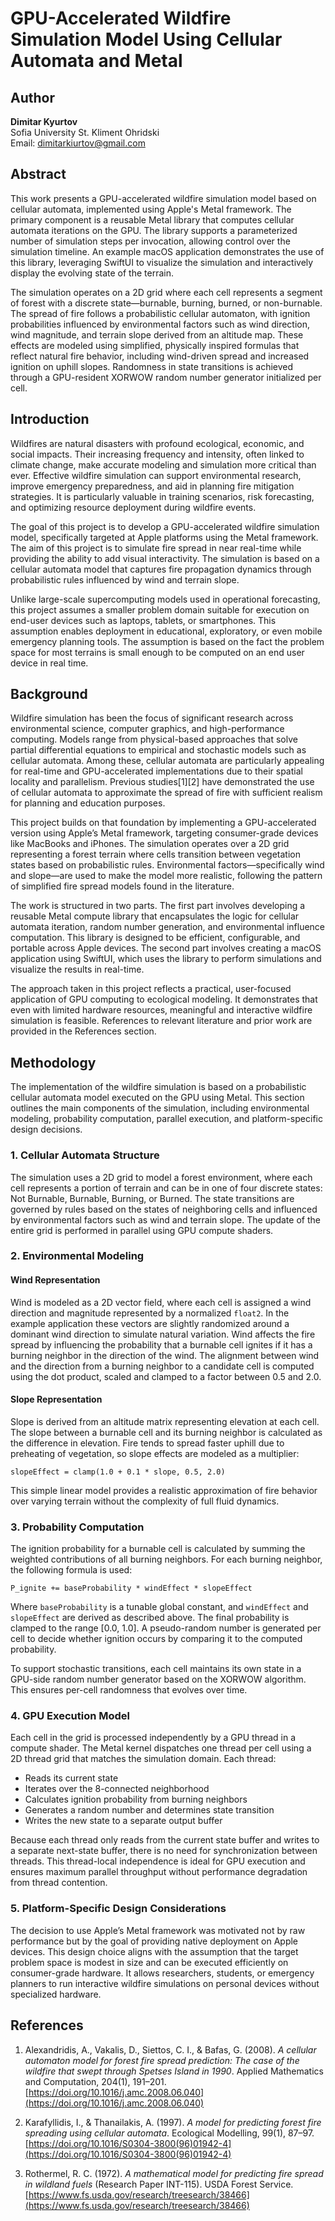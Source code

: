 # GPU-Accelerated Wildfire Simulation Model Using Cellular Automata and Metal

## Author

**Dimitar Kyurtov**  
Sofia University St. Kliment Ohridski  
Email: dimitarkiurtov@gmail.com  

## Abstract

This work presents a GPU-accelerated wildfire simulation model based on cellular automata, implemented using Apple's Metal framework. The primary component is a reusable Metal library that computes cellular automata iterations on the GPU. The library supports a parameterized number of simulation steps per invocation, allowing control over the simulation timeline. An example macOS application demonstrates the use of this library, leveraging SwiftUI to visualize the simulation and interactively display the evolving state of the terrain.

The simulation operates on a 2D grid where each cell represents a segment of forest with a discrete state—burnable, burning, burned, or non-burnable. The spread of fire follows a probabilistic cellular automaton, with ignition probabilities influenced by environmental factors such as wind direction, wind magnitude, and terrain slope derived from an altitude map. These effects are modeled using simplified, physically inspired formulas that reflect natural fire behavior, including wind-driven spread and increased ignition on uphill slopes. Randomness in state transitions is achieved through a GPU-resident XORWOW random number generator initialized per cell.


## Introduction

Wildfires are natural disasters with profound ecological, economic, and social impacts. Their increasing frequency and intensity, often linked to climate change, make accurate modeling and simulation more critical than ever. Effective wildfire simulation can support environmental research, improve emergency preparedness, and aid in planning fire mitigation strategies. It is particularly valuable in training scenarios, risk forecasting, and optimizing resource deployment during wildfire events.

The goal of this project is to develop a GPU-accelerated wildfire simulation model, specifically targeted at Apple platforms using the Metal framework. The aim of this project is to simulate fire spread in near real-time while providing the ability to add visual interactivity. The simulation is based on a cellular automata model that captures fire propagation dynamics through probabilistic rules influenced by wind and terrain slope.

Unlike large-scale supercomputing models used in operational forecasting, this project assumes a smaller problem domain suitable for execution on end-user devices such as laptops, tablets, or smartphones. This assumption enables deployment in educational, exploratory, or even mobile emergency planning tools. The assumption is based on the fact the problem space for most terrains is small enough to be computed on an end user device in real time.

## Background

Wildfire simulation has been the focus of significant research across environmental science, computer graphics, and high-performance computing. Models range from physical-based approaches that solve partial differential equations to empirical and stochastic models such as cellular automata. Among these, cellular automata are particularly appealing for real-time and GPU-accelerated implementations due to their spatial locality and parallelism. Previous studies[1][2] have demonstrated the use of cellular automata to approximate the spread of fire with sufficient realism for planning and education purposes.

This project builds on that foundation by implementing a GPU-accelerated version using Apple’s Metal framework, targeting consumer-grade devices like MacBooks and iPhones. The simulation operates over a 2D grid representing a forest terrain where cells transition between vegetation states based on probabilistic rules. Environmental factors—specifically wind and slope—are used to make the model more realistic, following the pattern of simplified fire spread models found in the literature.

The work is structured in two parts. The first part involves developing a reusable Metal compute library that encapsulates the logic for cellular automata iteration, random number generation, and environmental influence computation. This library is designed to be efficient, configurable, and portable across Apple devices. The second part involves creating a macOS application using SwiftUI, which uses the library to perform simulations and visualize the results in real-time.

The approach taken in this project reflects a practical, user-focused application of GPU computing to ecological modeling. It demonstrates that even with limited hardware resources, meaningful and interactive wildfire simulation is feasible. References to relevant literature and prior work are provided in the References section.

## Methodology

The implementation of the wildfire simulation is based on a probabilistic cellular automata model executed on the GPU using Metal. This section outlines the main components of the simulation, including environmental modeling, probability computation, parallel execution, and platform-specific design decisions.

### 1. Cellular Automata Structure

The simulation uses a 2D grid to model a forest environment, where each cell represents a portion of terrain and can be in one of four discrete states: Not Burnable, Burnable, Burning, or Burned. The state transitions are governed by rules based on the states of neighboring cells and influenced by environmental factors such as wind and terrain slope. The update of the entire grid is performed in parallel using GPU compute shaders.

### 2. Environmental Modeling

#### Wind Representation

Wind is modeled as a 2D vector field, where each cell is assigned a wind direction and magnitude represented by a normalized `float2`. In the example application these vectors are slightly randomized around a dominant wind direction to simulate natural variation. Wind affects the fire spread by influencing the probability that a burnable cell ignites if it has a burning neighbor in the direction of the wind. The alignment between wind and the direction from a burning neighbor to a candidate cell is computed using the dot product, scaled and clamped to a factor between 0.5 and 2.0.

#### Slope Representation

Slope is derived from an altitude matrix representing elevation at each cell. The slope between a burnable cell and its burning neighbor is calculated as the difference in elevation. Fire tends to spread faster uphill due to preheating of vegetation, so slope effects are modeled as a multiplier: 
``` Metal
slopeEffect = clamp(1.0 + 0.1 * slope, 0.5, 2.0)
```
This simple linear model provides a realistic approximation of fire behavior over varying terrain without the complexity of full fluid dynamics.

### 3. Probability Computation

The ignition probability for a burnable cell is calculated by summing the weighted contributions of all burning neighbors. For each burning neighbor, the following formula is used: 
```
P_ignite += baseProbability * windEffect * slopeEffect
```
Where `baseProbability` is a tunable global constant, and `windEffect` and `slopeEffect` are derived as described above. The final probability is clamped to the range [0.0, 1.0]. A pseudo-random number is generated per cell to decide whether ignition occurs by comparing it to the computed probability.

To support stochastic transitions, each cell maintains its own state in a GPU-side random number generator based on the XORWOW algorithm. This ensures per-cell randomness that evolves over time.

### 4. GPU Execution Model

Each cell in the grid is processed independently by a GPU thread in a compute shader. The Metal kernel dispatches one thread per cell using a 2D thread grid that matches the simulation domain. Each thread:

- Reads its current state
- Iterates over the 8-connected neighborhood
- Calculates ignition probability from burning neighbors
- Generates a random number and determines state transition
- Writes the new state to a separate output buffer

Because each thread only reads from the current state buffer and writes to a separate next-state buffer, there is no need for synchronization between threads. This thread-local independence is ideal for GPU execution and ensures maximum parallel throughput without performance degradation from thread contention.

### 5. Platform-Specific Design Considerations

The decision to use Apple’s Metal framework was motivated not by raw performance but by the goal of providing native deployment on Apple devices. This design choice aligns with the assumption that the target problem space is modest in size and can be executed efficiently on consumer-grade hardware. It allows researchers, students, or emergency planners to run interactive wildfire simulations on personal devices without specialized hardware.

## References

1. Alexandridis, A., Vakalis, D., Siettos, C. I., & Bafas, G. (2008). *A cellular automaton model for forest fire spread prediction: The case of the wildfire that swept through Spetses Island in 1990*. Applied Mathematics and Computation, 204(1), 191–201.  
   [https://doi.org/10.1016/j.amc.2008.06.040](https://doi.org/10.1016/j.amc.2008.06.040)

2. Karafyllidis, I., & Thanailakis, A. (1997). *A model for predicting forest fire spreading using cellular automata*. Ecological Modelling, 99(1), 87–97.  
   [https://doi.org/10.1016/S0304-3800(96)01942-4](https://doi.org/10.1016/S0304-3800(96)01942-4)

3. Rothermel, R. C. (1972). *A mathematical model for predicting fire spread in wildland fuels* (Research Paper INT-115). USDA Forest Service.  
   [https://www.fs.usda.gov/research/treesearch/38466](https://www.fs.usda.gov/research/treesearch/38466)